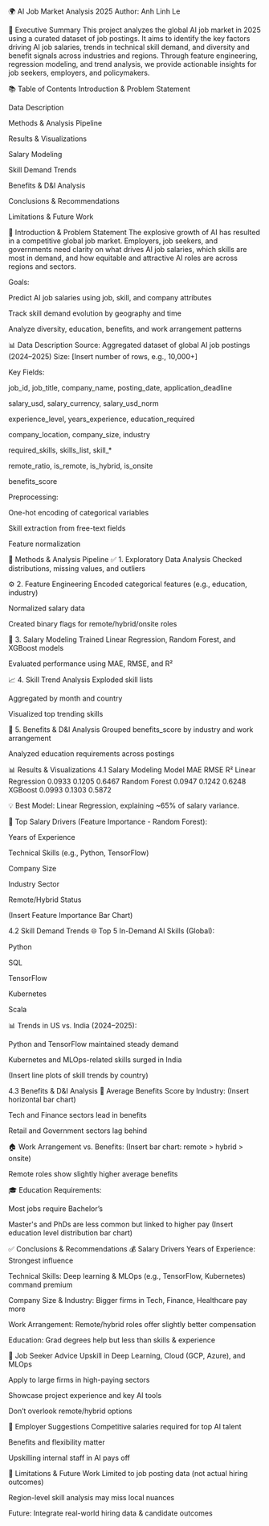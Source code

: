 🌍 AI Job Market Analysis 2025
Author: Anh Linh Le

📌 Executive Summary
This project analyzes the global AI job market in 2025 using a curated dataset of job postings. It aims to identify the key factors driving AI job salaries, trends in technical skill demand, and diversity and benefit signals across industries and regions. Through feature engineering, regression modeling, and trend analysis, we provide actionable insights for job seekers, employers, and policymakers.

📚 Table of Contents
Introduction & Problem Statement

Data Description

Methods & Analysis Pipeline

Results & Visualizations

Salary Modeling

Skill Demand Trends

Benefits & D&I Analysis

Conclusions & Recommendations

Limitations & Future Work

🧠 Introduction & Problem Statement
The explosive growth of AI has resulted in a competitive global job market. Employers, job seekers, and governments need clarity on what drives AI job salaries, which skills are most in demand, and how equitable and attractive AI roles are across regions and sectors.

Goals:

Predict AI job salaries using job, skill, and company attributes

Track skill demand evolution by geography and time

Analyze diversity, education, benefits, and work arrangement patterns

📊 Data Description
Source: Aggregated dataset of global AI job postings (2024–2025)
Size: [Insert number of rows, e.g., 10,000+]

Key Fields:

job_id, job_title, company_name, posting_date, application_deadline

salary_usd, salary_currency, salary_usd_norm

experience_level, years_experience, education_required

company_location, company_size, industry

required_skills, skills_list, skill_*

remote_ratio, is_remote, is_hybrid, is_onsite

benefits_score

Preprocessing:

One-hot encoding of categorical variables

Skill extraction from free-text fields

Feature normalization

🧪 Methods & Analysis Pipeline
✅ 1. Exploratory Data Analysis
Checked distributions, missing values, and outliers

⚙️ 2. Feature Engineering
Encoded categorical features (e.g., education, industry)

Normalized salary data

Created binary flags for remote/hybrid/onsite roles

🤖 3. Salary Modeling
Trained Linear Regression, Random Forest, and XGBoost models

Evaluated performance using MAE, RMSE, and R²

📈 4. Skill Trend Analysis
Exploded skill lists

Aggregated by month and country

Visualized top trending skills

💼 5. Benefits & D&I Analysis
Grouped benefits_score by industry and work arrangement

Analyzed education requirements across postings

📊 Results & Visualizations
4.1 Salary Modeling
Model	MAE	RMSE	R²
Linear Regression	0.0933	0.1205	0.6467
Random Forest	0.0947	0.1242	0.6248
XGBoost	0.0993	0.1303	0.5872

💡 Best Model: Linear Regression, explaining ~65% of salary variance.

🔑 Top Salary Drivers (Feature Importance - Random Forest):

Years of Experience

Technical Skills (e.g., Python, TensorFlow)

Company Size

Industry Sector

Remote/Hybrid Status

(Insert Feature Importance Bar Chart)

4.2 Skill Demand Trends
🌐 Top 5 In-Demand AI Skills (Global):

Python

SQL

TensorFlow

Kubernetes

Scala

📊 Trends in US vs. India (2024–2025):

Python and TensorFlow maintained steady demand

Kubernetes and MLOps-related skills surged in India

(Insert line plots of skill trends by country)

4.3 Benefits & D&I Analysis
🏢 Average Benefits Score by Industry:
(Insert horizontal bar chart)

Tech and Finance sectors lead in benefits

Retail and Government sectors lag behind

🏠 Work Arrangement vs. Benefits:
(Insert bar chart: remote > hybrid > onsite)

Remote roles show slightly higher average benefits

🎓 Education Requirements:

Most jobs require Bachelor’s

Master's and PhDs are less common but linked to higher pay
(Insert education level distribution bar chart)

✅ Conclusions & Recommendations
💰 Salary Drivers
Years of Experience: Strongest influence

Technical Skills: Deep learning & MLOps (e.g., TensorFlow, Kubernetes) command premium

Company Size & Industry: Bigger firms in Tech, Finance, Healthcare pay more

Work Arrangement: Remote/hybrid roles offer slightly better compensation

Education: Grad degrees help but less than skills & experience

🎯 Job Seeker Advice
Upskill in Deep Learning, Cloud (GCP, Azure), and MLOps

Apply to large firms in high-paying sectors

Showcase project experience and key AI tools

Don’t overlook remote/hybrid options

🏢 Employer Suggestions
Competitive salaries required for top AI talent

Benefits and flexibility matter

Upskilling internal staff in AI pays off

🧩 Limitations & Future Work
Limited to job posting data (not actual hiring outcomes)

Region-level skill analysis may miss local nuances

Future: Integrate real-world hiring data & candidate outcomes



